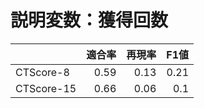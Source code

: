 # 説明変数：獲得回数
| | 適合率 | 再現率 | F1値 |
| :-- | --: | --: | --: |
| CTScore-8 | 0.59 | 0.13 | 0.21 |
| CTScore-15 | 0.66 | 0.06 | 0.1 |

